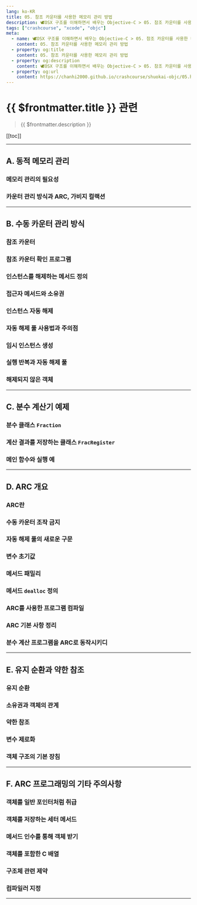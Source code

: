 ```yaml
---
lang: ko-KR
title: 05. 참조 카운터를 사용한 메모리 관리 방법
description: 🕊️OSX 구조를 이해하면서 배우는 Objective-C > 05. 참조 카운터를 사용한 메모리 관리 방법
tags: ["crashcourse", "xcode", "objc"]
meta:
  - name: 🕊️OSX 구조를 이해하면서 배우는 Objective-C > 05. 참조 카운터를 사용한 메모리 관리 방법
    content: 05. 참조 카운터를 사용한 메모리 관리 방법
  - property: og:title
    content: 05. 참조 카운터를 사용한 메모리 관리 방법
  - property: og:description
    content: 🕊️OSX 구조를 이해하면서 배우는 Objective-C > 05. 참조 카운터를 사용한 메모리 관리 방법
  - property: og:url
    content: https://chanhi2000.github.io/crashcourse/shuokai-objc/05.html
---
```


# {{ $frontmatter.title }} 관련

> {{ $frontmatter.description }}

[[toc]]

---

## A. 동적 메모리 관리

### 메모리 관리의 필요성

### 카운터 관리 방식과 ARC, 가비지 컬랙션

---

## B. 수동 카운터 관리 방식

### 참조 카운터

### 참조 카운터 확인 프로그램

### 인스턴스를 해제하는 메서드 정의

### 접근자 메서드와 소유권

### 인스턴스 자동 해제

### 자동 해제 풀 사용법과 주의점

### 임시 인스턴스 생성

### 실행 반복과 자동 해제 풀

### 해제되지 않은 객체

---

## C. 분수 계산기 예제

### 분수 클래스 `Fraction`

### 계산 결과를 저장하는 클래스 `FracRegister`

### 메인 함수와 실행 예

---

## D. ARC 개요

### ARC란

### 수동 카운터 조작 금지

### 자동 해제 풀의 새로운 구문

### 변수 초기값

### 메서드 패밀리

### 메서드 `dealloc` 정의

### ARC를 사용한 프로그램 컴파일

### ARC 기본 사항 정리

### 분수 계산 프로그램을 ARC로 동작시키디

---

## E. 유지 순환과 약한 참조

### 유지 순환

### 소유권과 객체의 관계

### 약한 참조

### 변수 제로화

### 객체 구조의 기본 장침

---

## F. ARC 프로그래밍의 기타 주의사항

### 객체를 일반 포인터처럼 취급

### 객체를 저장하는 세터 메서드

### 메서드 인수를 통해 객체 받기

### 객체를 포함한 C 배열

### 구조체 관련 제약

### 컴파일러 지정

---

<TagLinks />